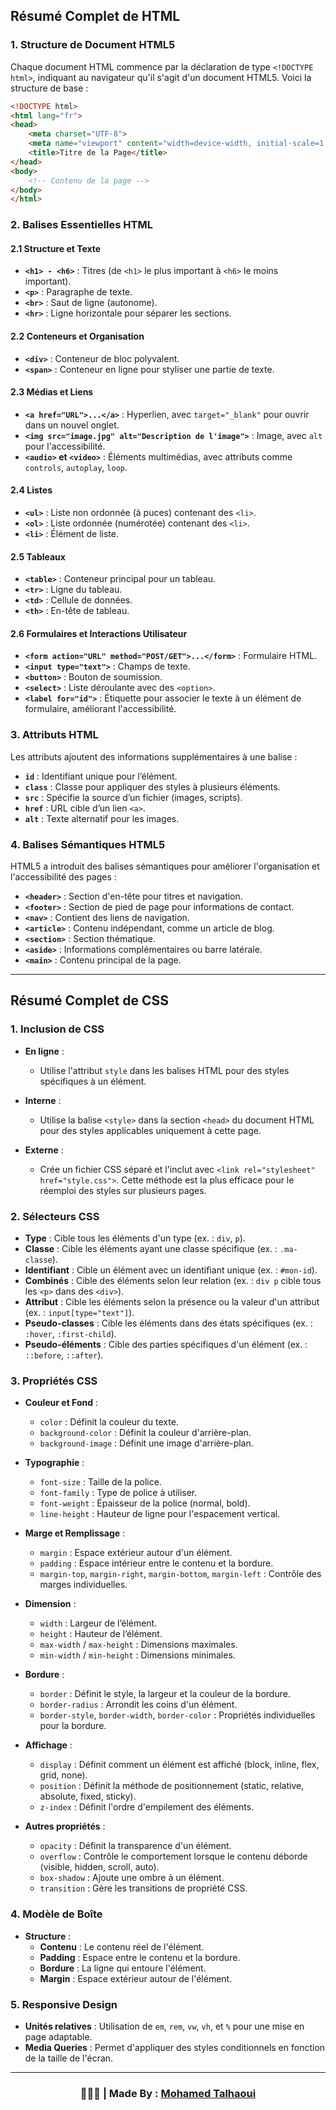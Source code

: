 ## Résumé Complet de HTML

### 1. Structure de Document HTML5

Chaque document HTML commence par la déclaration de type `<!DOCTYPE html>`, indiquant au navigateur qu'il s'agit d'un document HTML5. Voici la structure de base :

```html
<!DOCTYPE html>
<html lang="fr">
<head>
    <meta charset="UTF-8">
    <meta name="viewport" content="width=device-width, initial-scale=1.0">
    <title>Titre de la Page</title>
</head>
<body>
    <!-- Contenu de la page -->
</body>
</html>
```

### 2. Balises Essentielles HTML

#### 2.1 Structure et Texte
- **`<h1> - <h6>`** : Titres (de `<h1>` le plus important à `<h6>` le moins important).
- **`<p>`** : Paragraphe de texte.
- **`<br>`** : Saut de ligne (autonome).
- **`<hr>`** : Ligne horizontale pour séparer les sections.

#### 2.2 Conteneurs et Organisation
- **`<div>`** : Conteneur de bloc polyvalent.
- **`<span>`** : Conteneur en ligne pour styliser une partie de texte.

#### 2.3 Médias et Liens
- **`<a href="URL">...</a>`** : Hyperlien, avec `target="_blank"` pour ouvrir dans un nouvel onglet.
- **`<img src="image.jpg" alt="Description de l'image">`** : Image, avec `alt` pour l'accessibilité.
- **`<audio>` et `<video>`** : Éléments multimédias, avec attributs comme `controls`, `autoplay`, `loop`.

#### 2.4 Listes
- **`<ul>`** : Liste non ordonnée (à puces) contenant des `<li>`.
- **`<ol>`** : Liste ordonnée (numérotée) contenant des `<li>`.
- **`<li>`** : Élément de liste.

#### 2.5 Tableaux
- **`<table>`** : Conteneur principal pour un tableau.
- **`<tr>`** : Ligne du tableau.
- **`<td>`** : Cellule de données.
- **`<th>`** : En-tête de tableau.

#### 2.6 Formulaires et Interactions Utilisateur
- **`<form action="URL" method="POST/GET">...</form>`** : Formulaire HTML.
- **`<input type="text">`** : Champs de texte.
- **`<button>`** : Bouton de soumission.
- **`<select>`** : Liste déroulante avec des `<option>`.
- **`<label for="id">`** : Étiquette pour associer le texte à un élément de formulaire, améliorant l'accessibilité.

### 3. Attributs HTML

Les attributs ajoutent des informations supplémentaires à une balise :

- **`id`** : Identifiant unique pour l’élément.
- **`class`** : Classe pour appliquer des styles à plusieurs éléments.
- **`src`** : Spécifie la source d’un fichier (images, scripts).
- **`href`** : URL cible d’un lien `<a>`.
- **`alt`** : Texte alternatif pour les images.

### 4. Balises Sémantiques HTML5

HTML5 a introduit des balises sémantiques pour améliorer l'organisation et l'accessibilité des pages :

- **`<header>`** : Section d'en-tête pour titres et navigation.
- **`<footer>`** : Section de pied de page pour informations de contact.
- **`<nav>`** : Contient des liens de navigation.
- **`<article>`** : Contenu indépendant, comme un article de blog.
- **`<section>`** : Section thématique.
- **`<aside>`** : Informations complémentaires ou barre latérale.
- **`<main>`** : Contenu principal de la page.

<hr>

## Résumé Complet de CSS

### 1. Inclusion de CSS
- **En ligne** : 
  - Utilise l'attribut `style` dans les balises HTML pour des styles spécifiques à un élément.
  
- **Interne** : 
  - Utilise la balise `<style>` dans la section `<head>` du document HTML pour des styles applicables uniquement à cette page.
  
- **Externe** : 
  - Crée un fichier CSS séparé et l'inclut avec `<link rel="stylesheet" href="style.css">`. Cette méthode est la plus efficace pour le réemploi des styles sur plusieurs pages.

### 2. Sélecteurs CSS
- **Type** : Cible tous les éléments d'un type (ex. : `div`, `p`).
- **Classe** : Cible les éléments ayant une classe spécifique (ex. : `.ma-classe`).
- **Identifiant** : Cible un élément avec un identifiant unique (ex. : `#mon-id`).
- **Combinés** : Cible des éléments selon leur relation (ex. : `div p` cible tous les `<p>` dans des `<div>`).
- **Attribut** : Cible les éléments selon la présence ou la valeur d'un attribut (ex. : `input[type="text"]`).
- **Pseudo-classes** : Cible les éléments dans des états spécifiques (ex. : `:hover`, `:first-child`).
- **Pseudo-éléments** : Cible des parties spécifiques d'un élément (ex. : `::before`, `::after`).

### 3. Propriétés CSS
- **Couleur et Fond** :
  - `color` : Définit la couleur du texte.
  - `background-color` : Définit la couleur d'arrière-plan.
  - `background-image` : Définit une image d'arrière-plan.

- **Typographie** :
  - `font-size` : Taille de la police.
  - `font-family` : Type de police à utiliser.
  - `font-weight` : Épaisseur de la police (normal, bold).
  - `line-height` : Hauteur de ligne pour l'espacement vertical.

- **Marge et Remplissage** :
  - `margin` : Espace extérieur autour d'un élément.
  - `padding` : Espace intérieur entre le contenu et la bordure.
  - `margin-top`, `margin-right`, `margin-bottom`, `margin-left` : Contrôle des marges individuelles.

- **Dimension** :
  - `width` : Largeur de l’élément.
  - `height` : Hauteur de l’élément.
  - `max-width` / `max-height` : Dimensions maximales.
  - `min-width` / `min-height` : Dimensions minimales.

- **Bordure** :
  - `border` : Définit le style, la largeur et la couleur de la bordure.
  - `border-radius` : Arrondit les coins d'un élément.
  - `border-style`, `border-width`, `border-color` : Propriétés individuelles pour la bordure.

- **Affichage** :
  - `display` : Définit comment un élément est affiché (block, inline, flex, grid, none).
  - `position` : Définit la méthode de positionnement (static, relative, absolute, fixed, sticky).
  - `z-index` : Définit l'ordre d'empilement des éléments.

- **Autres propriétés** :
  - `opacity` : Définit la transparence d'un élément.
  - `overflow` : Contrôle le comportement lorsque le contenu déborde (visible, hidden, scroll, auto).
  - `box-shadow` : Ajoute une ombre à un élément.
  - `transition` : Gère les transitions de propriété CSS.

### 4. Modèle de Boîte
- **Structure** :
  - **Contenu** : Le contenu réel de l'élément.
  - **Padding** : Espace entre le contenu et la bordure.
  - **Bordure** : La ligne qui entoure l'élément.
  - **Margin** : Espace extérieur autour de l'élément.

### 5. Responsive Design
- **Unités relatives** : Utilisation de `em`, `rem`, `vw`, `vh`, et `%` pour une mise en page adaptable.
- **Media Queries** : Permet d'appliquer des styles conditionnels en fonction de la taille de l'écran.


<hr>
<h3 align="center"> 🧑🏻‍💻 | Made By : <a href="https://github.com/mohamedtalhaouii" target="_blank">Mohamed Talhaoui</a></h3>
